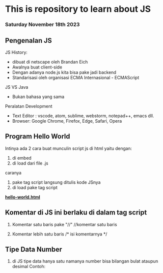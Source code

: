 # This is repository to learn about JS

### Saturday November 18th 2023

## Pengenalan JS
JS History:
- dibuat di netscape oleh Brandan Eich
- Awalnya buat client-side
- Dengan adanya node.js kita bisa pake jadi backend
- Standarisasi oleh organisasi ECMA Internasional - ECMAScript

JS VS Java
- Bukan bahasa yang sama

Peralatan Development
- Text Editor : vscode, atom, sublime, webstorm, notepad++, emacs dll.
- Browser: Google Chrome, Firefox, Edge, Safari, Opera 

## Program Hello World
Intinya ada 2 cara buat munculin script js di html yaitu dengan:
1. di embed
2. di load dari file .js

caranya
1. pake tag script langsung ditulis kode JSnya <script></script>
2. di load pake tag script <script src="script/hello-world.js"></script>

[**hello-world.html**](./js-learn/hello-world.html) 

## Komentar di JS ini berlaku di dalam tag script <script></script>
1. Komentar satu baris pake "//"
//komentar satu baris

2. Komentar lebih satu baris
/*
isi komentarnya
*/


## Tipe Data Number
1. di JS tipe data hanya satu namanya number bisa bilangan bulat ataupun desimal
Contoh:
<script> 
document.writeln(100)
document.writeln(<br>)
document.writeln(100)
</script>

